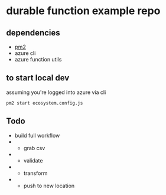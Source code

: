 # durable function example repo

## dependencies
- [pm2](https://pm2.keymetrics.io/)
- azure cli
- azure function utils

## to start local dev
assuming you're logged into azure via cli
```
pm2 start ecosystem.config.js
```

## Todo
- build full workflow
- - grab csv
- - validate
- - transform
- - push to new location